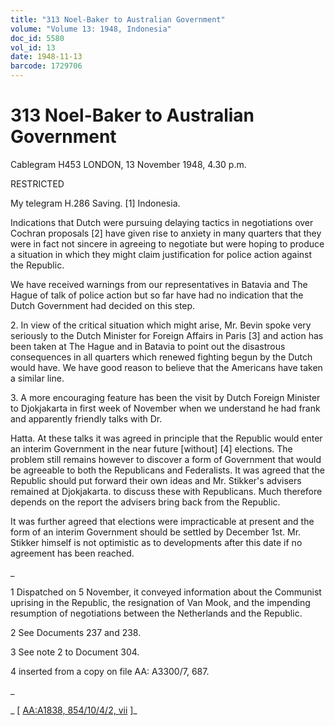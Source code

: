 ```yaml
---
title: "313 Noel-Baker to Australian Government"
volume: "Volume 13: 1948, Indonesia"
doc_id: 5580
vol_id: 13
date: 1948-11-13
barcode: 1729706
---
```


# 313 Noel-Baker to Australian Government

Cablegram H453 LONDON, 13 November 1948, 4.30 p.m.

RESTRICTED

My telegram H.286 Saving. [1] Indonesia.

Indications that Dutch were pursuing delaying tactics in negotiations over Cochran proposals [2] have given rise to anxiety in many quarters that they were in fact not sincere in agreeing to negotiate but were hoping to produce a situation in which they might claim justification for police action against the Republic.

We have received warnings from our representatives in Batavia and The Hague of talk of police action but so far have had no indication that the Dutch Government had decided on this step.

2\. In view of the critical situation which might arise, Mr. Bevin spoke very seriously to the Dutch Minister for Foreign Affairs in Paris [3] and action has been taken at The Hague and in Batavia to point out the disastrous consequences in all quarters which renewed fighting begun by the Dutch would have. We have good reason to believe that the Americans have taken a similar line.

3\. A more encouraging feature has been the visit by Dutch Foreign Minister to Djokjakarta in first week of November when we understand he had frank and apparently friendly talks with Dr.

Hatta. At these talks it was agreed in principle that the Republic would enter an interim Government in the near future [without] [4] elections. The problem still remains however to discover a form of Government that would be agreeable to both the Republicans and Federalists. It was agreed that the Republic should put forward their own ideas and Mr. Stikker's advisers remained at Djokjakarta. to discuss these with Republicans. Much therefore depends on the report the advisers bring back from the Republic.

It was further agreed that elections were impracticable at present and the form of an interim Government should be settled by December 1st. Mr. Stikker himself is not optimistic as to developments after this date if no agreement has been reached.

_

1 Dispatched on 5 November, it conveyed information about the Communist uprising in the Republic, the resignation of Van Mook, and the impending resumption of negotiations between the Netherlands and the Republic.

2 See Documents 237 and 238.

3 See note 2 to Document 304.

4 inserted from a copy on file AA: A3300/7, 687.

_

_ [ [AA:A1838, 854/10/4/2, vii](http://www.naa.gov.au/cgi-bin/Search?O=I&Number=1729706) ]_
